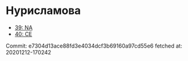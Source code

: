 # Нурисламова
- [39: NA](39.md)
- [40: CE](40.md)

Commit: e7304d13ace88fd3e4034dcf3b69160a97cd55e6
 fetched at: 20201212-170242

